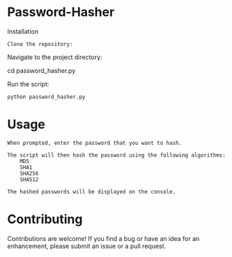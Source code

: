 # Password-Hasher
Installation

    Clone the repository: 
Navigate to the project directory: 

cd password_hasher.py

Run the script:

    python password_hasher.py

# Usage

    When prompted, enter the password that you want to hash.

    The script will then hash the password using the following algorithms:
        MD5
        SHA1
        SHA256
        SHA512

    The hashed passwords will be displayed on the console.

# Contributing

Contributions are welcome! If you find a bug or have an idea for an enhancement, please submit an issue or a pull request.
